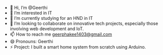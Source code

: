 - 👋 Hi, I’m @Geerthi
- 👀 I’m interested in IT
- 🌱 I’m currently studying for an HND in IT
- 💞️ I’m looking to collaborate on innovative tech projects, especially those involving web development and IoT.
- 📫 How to reach me geerphakee1403@gmail.com
- 😄 Pronouns: Geerthi
- ⚡ Project: I built a smart home system from scratch using Arduino.

<!---
Geerthi1403/Geerthi1403 is a ✨ special ✨ repository because its `README.md` (this file) appears on your GitHub profile.
You can click the Preview link to take a look at your changes.
--->
